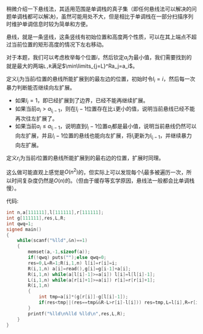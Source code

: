 
<!--more-->

稍微介绍一下悬线法，其适用范围是单调栈的真子集（即任何悬线法可以解决的问题单调栈都可以解决)，虽然可能用处不大，但是相比于单调栈在一部分扫描序列时维护单调信息时较为简单和方便。

悬线，就是一条竖线，这条竖线有初始位置和高度两个性质，可以在其上端点不超过当前位置的矩形高度的情况下左右移动。

对于本题，我们可以考虑枚举每个位置$i$，然后钦定$a_i$为最小值，我们需要找到的就是最大的两端$\texttt{L,R}$满足$\min\limits_{j=L}^Ra_j=a_i$。

定义$l_i$为当前$i$位置的悬线所能扩展到的最左边的位置，初始时令$l_i=i$，然后每一次暴力判断能否继续向左扩展。

- 如果$l_i=1$，即已经扩展到了边界，已经不能再继续扩展。
- 如果当前$a_i>a_{l_i-1}$，则在$l_i-1$位置存在比$\texttt i$更小的值，说明当前悬线已经不能再次往左扩展了。
- 如果当前$a_i\leq a_{l_i-1}$，说明直到$l_i-1$位置$a_i$都是最小值，说明当前悬线仍然可以向左扩展，并且$l_i-1$位置的悬线也能向左扩展，将$l_i$更新为$l_{l_i-1}$，并继续暴力向左扩展。

定义$r_i$为当前$i$位置的悬线所能扩展到的最右边的位置，扩展时同理。

这么做可能直观上感觉是$O(n^2)$的，但实际上可以发现每个$l_i$最多被遍历一次，所以时间复杂度仍然是$O(n)$的。（但由于缓存等玄学原因，悬线法一般都会比单调栈慢）。

代码:

```c++
int n,a[111111],l[111111],r[111111];
int g[111111],res,L,R;
int qwq=1;
signed main()
{
	while(scanf("%lld",&n)==1)
	{
		memset(a,-1,sizeof(a));
		if(!qwq) puts("");else qwq=0;
		res=0,L=R=1;R(i,1,n) l[i]=r[i]=i;
		R(i,1,n) a[i]=read(),g[i]=g[i-1]+a[i];
		R(i,1,n) while(a[l[i]-1]>=a[i]) l[i]=l[l[i]-1];
		L(i,1,n) while(a[r[i]+1]>=a[i]) r[i]=r[r[i]+1];
		R(i,1,n) 
		{
			int tmp=a[i]*(g[r[i]]-g[l[i]-1]);
			if(res<tmp||(res==tmp&&R-L>r[i]-l[i])) res=tmp,L=l[i],R=r[i];
		}
		printf("%lld\n%lld %lld\n",res,L,R);
	}
}
```

